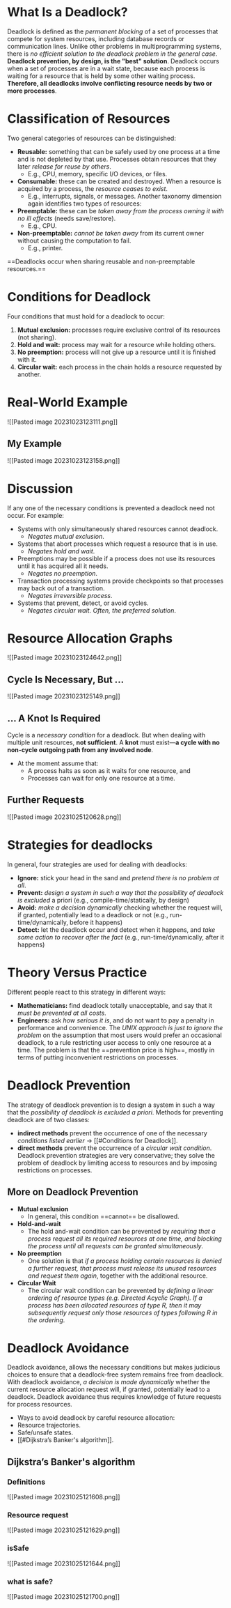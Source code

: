 # What Is a Deadlock?
Deadlock is defined as the *permanent blocking* of a set of processes that compete for system resources, including database records or communication lines. 
Unlike other problems in multiprogramming systems, there is *no efficient solution to the deadlock problem in the general case*. 
**Deadlock prevention, by design, is the "best" solution**. 
Deadlock occurs when a set of processes are in a wait state, because each process is waiting for a resource that is held by some other waiting process. **Therefore, all deadlocks involve conflicting resource needs by two or more processes**.
# Classification of Resources
Two general categories of resources can be distinguished:
- **Reusable:** something that can be safely used by one process at a time and is not depleted by that use. Processes obtain resources that they later *release for reuse by others*. 
	- E.g., CPU, memory, specific I/O devices, or files.
- **Consumable:** these can be created and destroyed. When a resource is acquired by a process, the *resource ceases to exist*. 
	- E.g., interrupts, signals, or messages.
Another taxonomy dimension again identifies two types of resources:
- **Preemptable:** these can be *taken away from the process owning it with no ill effects* (needs save/restore).
	- E.g., CPU.
- **Non-preemptable:** *cannot be taken away* from its current owner without causing the computation to fail. 
	- E.g., printer.

==Deadlocks occur when sharing reusable and non-preemptable resources.==
# Conditions for Deadlock
Four conditions that must hold for a deadlock to occur:
1. **Mutual exclusion:** processes require exclusive control of its resources (not sharing).
2. **Hold and wait:** process may wait for a resource while holding others.
3. **No preemption:** process will not give up a resource until it is finished with it.
4. **Circular wait:** each process in the chain holds a resource requested by another.
# Real-World Example
![[Pasted image 20231023123111.png]]
## My Example
![[Pasted image 20231023123158.png]]
# Discussion
If any one of the necessary conditions is prevented a deadlock need not occur. For example:
- Systems with only simultaneously shared resources cannot deadlock.
	- *Negates mutual exclusion*.
- Systems that abort processes which request a resource that is in use.
	- *Negates hold and wait*.
- Preemptions may be possible if a process does not use its resources until it has acquired all it needs.
	- *Negates no preemption*.
- Transaction processing systems provide checkpoints so that processes may back out of a transaction.
	- *Negates irreversible process*.
- Systems that prevent, detect, or avoid cycles.
	- *Negates circular wait. Often, the preferred solution*.

# Resource Allocation Graphs
![[Pasted image 20231023124642.png]]

## Cycle Is Necessary, But ...
![[Pasted image 20231023125149.png]]
## … A Knot Is Required
Cycle is a *necessary condition* for a deadlock. But when dealing with multiple unit resources, **not sufficient**.
A **knot** must exist—**a cycle with no non-cycle outgoing path from any involved node**.
- At the moment assume that:
	- A process halts as soon as it waits for one resource, and
	- Processes can wait for only one resource at a time.
## Further Requests
![[Pasted image 20231025120628.png]]
# Strategies for deadlocks
In general, four strategies are used for dealing with deadlocks:
- **Ignore:** stick your head in the sand and *pretend there is no problem at all*.
- **Prevent:** *design a system in such a way that the possibility of deadlock is excluded* a priori (e.g., compile-time/statically, by design)
- **Avoid:** *make a decision dynamically* checking whether the request will, if granted, potentially lead to a deadlock or not (e.g., run-time/dynamically, before it happens)
- **Detect:** let the deadlock occur and detect when it happens, and *take some action to recover after the fact* (e.g., run-time/dynamically, after it happens)
# Theory Versus Practice
Different people react to this strategy in different ways:
- **Mathematicians:** find deadlock totally unacceptable, and say that it *must be prevented at all costs*.
- **Engineers:** ask *how serious it is*, and do not want to pay a penalty in performance and convenience.
The *UNIX approach is just to ignore the problem* on the assumption that most users would prefer an occasional deadlock, to a rule restricting user access to only one resource at a time. 
The problem is that the ==prevention price is high==, mostly in terms of putting inconvenient restrictions on processes.
# Deadlock Prevention
The strategy of deadlock prevention is to design a system in such a way that the *possibility of deadlock is excluded a priori*. Methods for preventing deadlock are of two classes:
- **indirect methods** prevent the occurrence of one of the necessary *conditions listed earlier* -> [[#Conditions for Deadlock]].
- **direct methods** prevent the occurrence of a *circular wait condition*.
Deadlock prevention strategies are very conservative; they solve the problem of deadlock by limiting access to resources and by imposing restrictions on processes.
## More on Deadlock Prevention
- **Mutual exclusion**
	- In general, this condition ==cannot== be disallowed.
- **Hold-and-wait**
	- The hold and-wait condition can be prevented by *requiring that a process request all its required resources at one time, and blocking the process until all requests can be granted simultaneously*.
- **No preemption**
	- One solution is that *if a process holding certain resources is denied a further request, that process must release its unused resources and request them again*, together with the additional resource.
- **Circular Wait**
	- The circular wait condition can be prevented by *defining a linear ordering of resource types (e.g. Directed Acyclic Graph). If a process has been allocated resources of type R, then it may subsequently request only those resources of types following R in the ordering*.

# Deadlock Avoidance
Deadlock avoidance, allows the necessary conditions but makes judicious choices to ensure that a deadlock-free system remains free from deadlock. With deadlock avoidance, *a decision is made dynamically* whether the current resource allocation request will, if granted, potentially lead to a deadlock. Deadlock avoidance thus requires knowledge of future requests for process resources.
- Ways to avoid deadlock by careful resource allocation:
- Resource trajectories.
- Safe/unsafe states.
- [[#Dijkstra’s Banker's algorithm]].
## Dijkstra’s Banker's algorithm
### Definitions
![[Pasted image 20231025121608.png]]
### Resource request
![[Pasted image 20231025121629.png]]
### isSafe
![[Pasted image 20231025121644.png]]
### what is safe?
![[Pasted image 20231025121700.png]]

